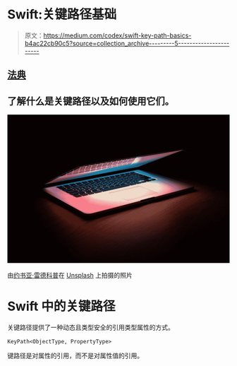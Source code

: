 # Swift:关键路径基础

> 原文：<https://medium.com/codex/swift-key-path-basics-b4ac22cb90c5?source=collection_archive---------5----------------------->

## [法典](http://medium.com/codex)

## 了解什么是关键路径以及如何使用它们。

![](img/894c5478997dd69e1a348132395e64ec.png)

由[约书亚·雷德科普](https://unsplash.com/@joshuaryanphoto?utm_source=medium&utm_medium=referral)在 [Unsplash](https://unsplash.com?utm_source=medium&utm_medium=referral) 上拍摄的照片

# Swift 中的关键路径

关键路径提供了一种动态且类型安全的引用类型属性的方式。

```
KeyPath<ObjectType, PropertyType>
```

键路径是对属性的引用，而不是对属性值的引用。